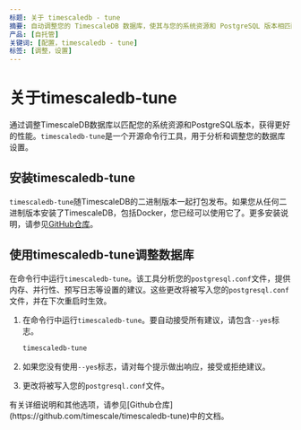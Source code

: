```yaml
---
标题: 关于 timescaledb - tune
摘要: 自动调整您的 TimescaleDB 数据库，使其与您的系统资源和 PostgreSQL 版本相匹配
产品: [自托管]
关键词: [配置，timescaledb - tune]
标签: [调整，设置]
---
```


# 关于timescaledb-tune

通过调整TimescaleDB数据库以匹配您的系统资源和PostgreSQL版本，获得更好的性能。`timescaledb-tune`是一个开源命令行工具，用于分析和调整您的数据库设置。

## 安装timescaledb-tune

`timescaledb-tune`随TimescaleDB的二进制版本一起打包发布。如果您从任何二进制版本安装了TimescaleDB，包括Docker，您已经可以使用它了。更多安装说明，请参见[GitHub仓库][github-tstune]。

## 使用timescaledb-tune调整数据库

在命令行中运行`timescaledb-tune`。该工具分析您的`postgresql.conf`文件，提供内存、并行性、预写日志等设置的建议。这些更改将被写入您的`postgresql.conf`文件，并在下次重启时生效。

<Procedure>

1.  在命令行中运行`timescaledb-tune`。要自动接受所有建议，请包含`--yes`标志。

    ```bash
    timescaledb-tune
    ```

1.  如果您没有使用`--yes`标志，请对每个提示做出响应，接受或拒绝建议。
1.  更改将被写入您的`postgresql.conf`文件。

</Procedure>

<Highlight type="note">
有关详细说明和其他选项，请参见[Github仓库](https://github.com/timescale/timescaledb-tune)中的文档。
</Highlight>

[github-tstune]: https://github.com/timescale/timescaledb-tune

